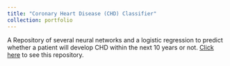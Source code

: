 ```yaml
---
title: "Coronary Heart Disease (CHD) Classifier"
collection: portfolio
---
```


A Repository of several neural networks and a logistic regression to predict whether a patient will develop CHD within the next 10 years or not. [Click here](https://github.com/avand56/CHD_Classifier)
to see this repository.

